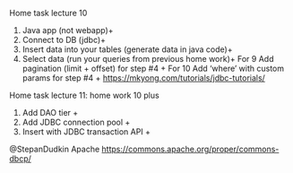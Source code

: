 Home task lecture 10
1. Java app (not webapp)+
2. Connect to DB (jdbc)+
3. Insert data into your tables (generate data in java code)+
4. Select data (run your queries from previous home work)+
For 9
Add pagination (limit + offset) for step #4 +
For 10
Add ‘where’ with custom params for step #4 +
https://mkyong.com/tutorials/jdbc-tutorials/

Home task lecture 11: home work 10 plus
1. Add DAO tier +
2. Add JDBC connection pool +
3. Insert with JDBC transaction API +

@StepanDudkin Apache
https://commons.apache.org/proper/commons-dbcp/

